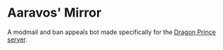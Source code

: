 # Aaravos' Mirror
A modmail and ban appeals bot made specifically for the [Dragon Prince server](https://discord.gg/X5Az2B4mbA).

